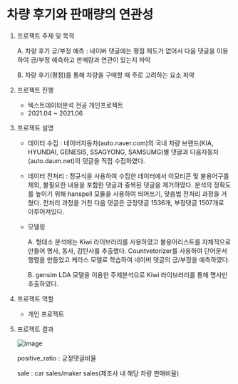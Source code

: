# 차량 후기와 판매량의 연관성
1. 프로젝트 주제 및 목적
   
     A. 차량 후기 긍/부정 예측 : 네이버 댓글에는 평점 제도가 없어서 다음 댓글을 이용하여 긍/부정 예측하고 판매량과 연관이 있는지 파악
   
     B. 차량 후기(평점)를 통해 차량을 구매할 때 주로 고려하는 요소 파악

3. 프로젝트 진행
   - 텍스트데이터분석 전공 개인프로젝트
   - 2021.04 ~ 2021.06

4. 프로젝트 설명
 
   - 데이터 수집 : 네이버자동차(auto.naver.com)의 국내 차량 브랜드(KIA, HYUNDAI, GENESIS, SSAGYONG, SAMSUMG)별 댓글과
                    다음자동차(auto.daum.net)의 댓글을 직접 수집하였다.
       
   - 데이터 전처리 : 정규식을 사용하여 수집한 데이터에서 이모티콘 및 불용어구를 제외, 불필요한 내용을 포함한 댓글과
       중복된 댓글을 제거하였다. 분석의 정확도를 높이기 위해 hanspell 모듈을 사용하여 띄어쓰기, 맞춤법 전처리 과정을 거쳤다.
       전처리 과정을 거친 다음 댓글은 긍정댓글 1536개, 부정댓글 1507개로 이루어져있다.
    
   - 모델링
     
      A. 형태소 분석에는 Kiwi 라이브러리를 사용하였고 불용어리스트를 자체적으로 만들어 명사, 동사, 감탄사를 추출했다.
         Countvetorizer를 사용하여 단어문서행렬을 만들었고 케라스 모델로 학습하여 네이버 댓글의 긍/부정을 예측하였다.

      B. gensim LDA 모델을 이용한 주제분석으로 Kiwi 라이브러리를 통해 명사만 추출하였다.
       

     
5. 프로젝트 역할
   
   - 개인 프로젝트

7. 프로젝트 결과
   
   ![image](https://github.com/user-attachments/assets/46e81ca2-dd3b-41e6-b67c-a2d1841d1612)
   
   positive_ratio : 긍정댓글비율
   
   sale : car sales/maker sales(제조사 내 해당 차량 판매비율)


   
